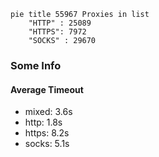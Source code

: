 
```mermaid
pie title 55967 Proxies in list
    "HTTP" : 25089
    "HTTPS": 7972
    "SOCKS" : 29670
```

### Some Info
#### Average Timeout

- mixed: 3.6s
- http: 1.8s
- https: 8.2s
- socks: 5.1s